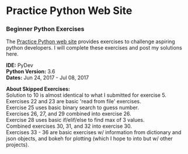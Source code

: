# Practice Python Web Site  
### Beginner Python Exercises  
The [Practice Python web site](http://www.practicepython.org/) provides exercises to challenge aspiring python developers. I will complete these exercises and post my solutions here.  
  
**IDE:** PyDev  
**Python Version:** 3.6  
**Dates:** Jun 24, 2017 - Jul 08, 2017  
  
**About Skipped Exercises:**  
Solution to 10 is almost identical to what I submitted for exercise 5.  
Exercises 22 and 23 are basic 'read from file' exercises.  
Exercise 25 uses basic binary search to guess number.  
Exercises 26, 27, and 29 combined into exercise 26.  
Exercise 28 uses basic if/elif/else to find max of 3 values.  
Combined exercises 30, 31, and 32 into exercise 30.  
Exercises 33 - 36 are basic exercises w/ information from dictionary and json objects, and bokeh for plotting (which I hope to into but w/ other projects).

